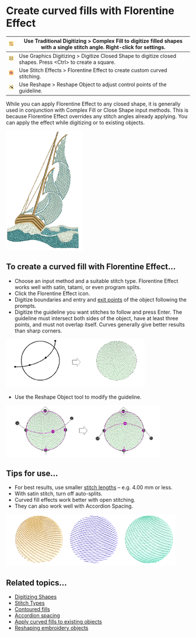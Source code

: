 # Create curved fills with Florentine Effect

| ![ComplexFill.png](assets/ComplexFill.png)                     | Use Traditional Digitizing > Complex Fill to digitize filled shapes with a single stitch angle. Right-click for settings. |
| -------------------------------------------------------------- | ------------------------------------------------------------------------------------------------------------------------- |
| ![ClosedObject.png](assets/ClosedObject.png)                   | Use Graphics Digitizing > Digitize Closed Shape to digitize closed shapes. Press &lt;Ctrl&gt; to create a square.               |
| ![FlorentineEffect00061.png](assets/FlorentineEffect00061.png) | Use Stitch Effects > Florentine Effect to create custom curved stitching.                                                 |
| ![ReshapeObject00062.png](assets/ReshapeObject00062.png)       | Use Reshape > Reshape Object to adjust control points of the guideline.                                                   |

While you can apply Florentine Effect to any closed shape, it is generally used in conjunction with Complex Fill or Close Shape input methods. This is because Florentine Effect overrides any stitch angles already applying. You can apply the effect while digitizing or to existing objects.

![FlorentineEffectSample2.png](assets/FlorentineEffectSample2.png)

## To create a curved fill with Florentine Effect...

- Choose an input method and a suitable stitch type. Florentine Effect works well with satin, tatami, or even program splits.
- Click the Florentine Effect icon.
- Digitize boundaries and entry and [exit points](../../glossary/glossary) of the object following the prompts.
- Digitize the guideline you want stitches to follow and press Enter. The guideline must intersect both sides of the object, have at least three points, and must not overlap itself. Curves generally give better results than sharp corners.

![FlorentineEffStep2.png](assets/FlorentineEffStep2.png)

- Use the Reshape Object tool to modify the guideline.

![curves00065.png](assets/curves00065.png)

## Tips for use...

- For best results, use smaller [stitch lengths](../../glossary/glossary) – e.g. 4.00 mm or less.
- With satin stitch, turn off auto-splits.
- Curved fill effects work better with open stitching.
- They can also work well with Accordion Spacing.

![FlorentineEffectAccordion.png](assets/FlorentineEffectAccordion.png)

## Related topics...

- [Digitizing Shapes](../../Digitizing/input/Digitizing_Shapes)
- [Stitch Types](../../Digitizing/stitches/Stitch_Types)
- [Contoured fills](Contoured_fills)
- [Accordion spacing](../specialty/Accordion_spacing)
- [Apply curved fills to existing objects](Apply_curved_fills_to_existing_objects)
- [Reshaping embroidery objects](../../Modifying/reshape/Reshaping_embroidery_objects)
